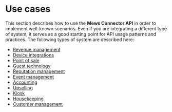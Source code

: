# Use cases

This section describes how to use the __Mews Connector API__ in order to implement well-known scenarios.
Even if you are integrating a different type of system, it serves as a good starting point for API usage patterns and practices.
The following types of system are described here:

* [Revenue management](revenue-management.md)
* [Device integrations](device-integrations.md)
* [Point of sale](point-of-sale.md)
* [Guest technology](guest-technology.md)
* [Reputation management](reputation-management.md)
* [Event management](event-management.md)
* [Accounting](accounting.md)
* [Upselling](upselling.md)
* [Kiosk](kiosk.md)
* [Housekeeping](housekeeping.md)
* [Customer management](customer-management.md)
